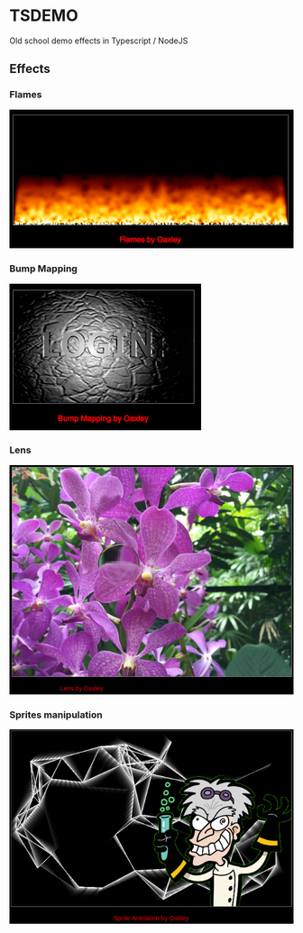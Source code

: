 # TSDEMO

Old school demo effects in Typescript / NodeJS

## Effects

### Flames

![flames](./public/images/flames-screenshot.png)

### Bump Mapping

![bump-mapping](./public/images/bump-screenshot.png)

### Lens

![lens](./public/images/lens-screenshot.png)

### Sprites manipulation

![sprites](./public/images/sprites-screenshot.png)
